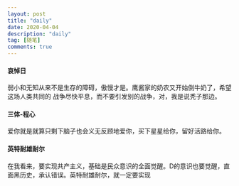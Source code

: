 ```yaml
---
layout: post
title: "daily"
date: 2020-04-04
description: "daily"
tag: [随笔]
comments: true
---
```


#### 哀悼日
弱小和无知从来不是生存的障碍，傲慢才是。鹰酱家的奶农又开始倒牛奶了，希望这场人类共同的
战争尽快平息，而不要引发别的战争，对，我是说秃子那边。


#### 三体-程心
爱你就是就算只剩下脑子也会义无反顾地爱你，买下星星给你，留好活路给你。


#### 英特耐雄耐尔
在我看来，要实现共产主义，基础是民众意识的全面觉醒。D的意识也要觉醒，直面黑历史，承认错误。英特耐雄耐尔，就一定要实现
